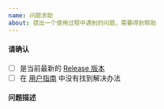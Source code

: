 ```yaml
---
name: 问题求助
about: 提出一个使用过程中遇到的问题，需要得到帮助
---
```


<!-- 必读 -->
<!-- 1. 功能如果不正常工作，请先检查自己的环境和 Hexo 插件，特别是从其他主题更换过来的用户 -->
<!-- 2. 前端页面问题，请先打开浏览器控制台（Console），自行尝试理解和解决其中的报错，确认非网络或配置问题 -->
<!-- 3. 如果本地页面正常，部署后有问题，请清除缓存或者耐心等待 CDN 刷新（可能持续数小时），这不属于主题问题 -->

#### 请确认

- [ ] 是当前最新的 [Release 版本](https://github.com/fluid-dev/hexo-theme-fluid/releases)
- [ ] 在 [用户指南](https://hexo.fluid-dev.com/docs/) 中没有找到解决办法

#### 问题描述

<!--
例如，在使用 xxx 时出现了 xxx 报错。
如果是页面问题，需要提供浏览器版本（如果本地样式没问题，部署后有问题，请清除浏览器缓存）。
-->
